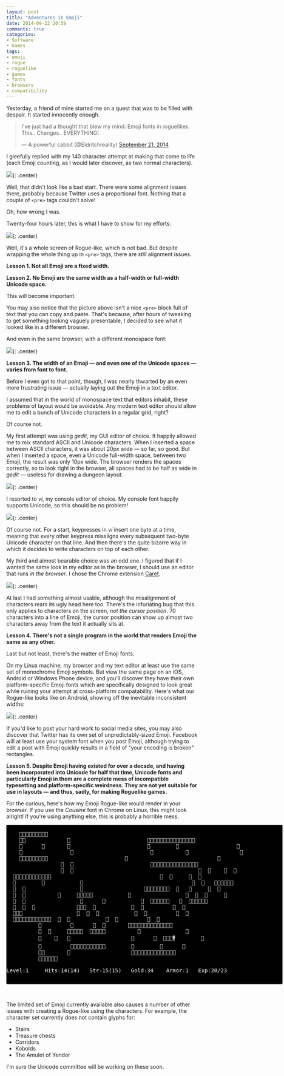 ```yaml
---
layout: post
title: "Adventures in Emoji"
date: 2014-09-22 20:59
comments: true
categories: 
- Software
- Games
tags:
- emoji
- rogue
- roguelike
- games
- fonts
- browsers
- compatibility
---
```


Yesterday, a friend of mine started me on a quest that was to be filled with despair. It started innocently enough.

<blockquote class="twitter-tweet" lang="en-gb"><p>I&#39;ve just had a thought that blew my mind: Emoji fonts in roguelikes. This.. Changes.. EVERYTHING!</p>&mdash; A powerful cabbit (@Eldritchreality) <a href="https://twitter.com/Eldritchreality/status/513788048187080704">September 21, 2014</a></blockquote>
<script async src="//platform.twitter.com/widgets.js" charset="utf-8"></script>

I gleefully replied with my 140 character attempt at making that come to life (each Emoji counting, as I would later discover, as two normal characters).

![](/blog/2014/09/emojirogue/mytweet.png){: .center}

Well, that didn't look like a bad start. There were some alignment issues there, probably because Twitter uses a proportional font. Nothing that a couple of `<pre>` tags couldn't solve!

Oh, how wrong I was.

Twenty-four hours later, this is what I have to show for my efforts:

![](/blog/2014/09/emojirogue/chrome.png){: .center}

Well, it's a whole screen of Rogue-like, which is not bad. But despite wrapping the whole thing up in `<pre>` tags, there are *still* alignment issues.

**Lesson 1. Not all Emoji are a fixed width.**

**Lesson 2. No Emoji are the same width as a half-width or full-width Unicode space.**

This will become important.

You may also notice that the picture above isn't a nice `<pre>` block full of text that you can copy and paste. That's because, after hours of tweaking to get something looking vaguely presentable, I decided to see what it looked like in a different browser.

And even in the same browser, with a different monospace font:

![](/blog/2014/09/emojirogue/chrome-linux.png){: .center}

**Lesson 3. The width of an Emoji &mdash; and even one of the Unicode spaces &mdash; varies from font to font.**

Before I even got to that point, though, I was nearly thwarted by an even more frustrating issue &mdash; actually laying out the Emoji in a text editor.

I assumed that in the world of monospace text that editors inhabit, these problems of layout would be avoidable. Any modern text editor should allow me to edit a bunch of Unicode characters in a regular grid, right?

Of course not.

My first attempt was using *gedit*, my GUI editor of choice. It happily allowed me to mix standard ASCII and Unicode characters. When I inserted a space between ASCII characters, it was about 20px wide &mdash; so far, so good. But when I inserted a space, even a Unicode full-width space, between two Emoji, the result was only 10px wide. The browser renders the spaces correctly, so to look right in the browser, all spaces had to be half as wide in *gedit* &mdash; useless for drawing a dungeon layout.

![](/blog/2014/09/emojirogue/gedit.png){: .center}

I resorted to *vi*, my console editor of choice. My console font happily supports Unicode, so this should be no problem!

![](/blog/2014/09/emojirogue/vi.png){: .center}

Of course not. For a start, keypresses in *vi* insert one byte at a time, meaning that every other keypress misaligns every subsequent two-byte Unicode character on that line. And then there's the quite bizarre way in which it decides to write characters on top of each other.

My third and almost bearable choice was an odd one. I figured that if I wanted the same look in my editor as in the browser, I should use an editor that runs *in the browser*. I chose the Chrome extension [Caret](https://chrome.google.com/webstore/detail/caret/fljalecfjciodhpcledpamjachpmelml?hl=en).

![](/blog/2014/09/emojirogue/caret.png){: .center}

At last I had something almost usable, although the misalignment of characters rears its ugly head here too. There's the infuriating bug that this only applies to characters on the screen, *not the cursor position*. 70 characters into a line of Emoji, the cursor position can show up almost two characters away from the text it actually sits at.

**Lesson 4. There's not a single program in the world that renders Emoji the same as any other.**

Last but not least, there's the matter of Emoji fonts.

On my Linux machine, my browser and my text editor at least use the same set of monochrome Emoji symbols. But view the same page on an iOS, Android or Windows Phone device, and you'll discover they have their own platform-specific Emoji fonts which are specifically designed to look great while ruining your attempt at cross-platform compatability. Here's what our Rogue-like looks like on Android, showing off the inevitable inconsistent widths:

![](/blog/2014/09/emojirogue/android.png){: .center}

If you'd like to post your hard work to social media sites, you may also discover that Twitter has its own set of unpredictably-sized Emoji. Facebook will at least use your system font when you post Emoji, although trying to edit a post with Emoji quickly results in a field of "your encoding is broken" rectangles.

**Lesson 5. Despite Emoji having existed for over a decade, and having been incorporated into Unicode for half that time, Unicode fonts and particularly Emoji in them are a complete mess of incompatible typesetting and platform-specific weirdness. They are not yet suitable for use in layouts &mdash; and thus, sadly, for making Roguelike games.**

For the curious, here's how my Emoji Rogue-like would render in your browser. If you use the *Cousine* font in Chrome on Linux, this might look alright! If you're using anything else, this is probably a horrible mess.

<pre style="width:52em; height: 30em; background-color: black; color: white; border-radius:3px;">
                                                                                    
    🔳🔳🔳🔳🔳🔳🔳🔳🔳                                                              
    🔳🐍             🔳                        🔳🔳🔳🔳🔳🔳🔳🔳🔳🔳🔳🔳🔳🔳🔳      
    🔳      🐂       🔳                        🔳        🍖                  🔳      
    🔳               🔳                        🔳          🍖                🔳      
    🔳🔳🔳🔳🔳🔳🔳🚪🔳                        🔳                            🔳      
                 🔳  🔳                        🔳🔳🔳🔳🔳🔳🔳🔳🚪🔳🔳🔳🔳🚪🔳     
                 🔳  🔳                                       🔳  🔳    🔳  🔳      
  🔳🔳🔳🔳🔳🔳🔳🔳🚪🔳🔳🔳                                  🔳  🔳     🔳  🔳     
  🔳        🐀           🔳                                  🔳  🔳   🔳🔳🚪🔳🔳🔳  
  🔳  🔳                 🔳                   🔳🔳🔳🔳🔳🔳🔳🔳  🔳   🔳     🐉  🔳  
  🔳  🔳          🐀     🔳🔳🔳🔳🔳           🔳                 🔳  🔳  💍     🔳  
  🔳  🔳                 🚪      🔳           🔳  🔳🔳🔳🔳🔳🔳   🔳  🔳🔳🔳🔳🔳🔳    
  🔳  🔳  🎫             🔳🔳🔳  🔳           🔳  🔳         🔳  🔳                  
  🔳🔪🔳                 🔳  🔳  🔳           🔳  🔳         🔳  🔳                  
  🔳🔳🔳🔳🔳🔳🔳🔳🔳🔳🔳🔳  🔳  🔳           🔳  🔳         🔳  🔳                  
          🔳         🔳      🔳  🔳       🔳🔳🔳🚪🔳🔳🔳🔳🔳🔳🚪🔳🔳🔳              
          🔳  🐍     🔳🔳🔳🔳🔳  🔳🔳🔳🔳🔳          🐍              🔳              
          🔳    🐍   🚪                   🚪      🐍  🐍🐍💥🚹        🔳              
          🔳         🔳🔳🔳🔳🔳🔳🔳🔳🔳🔳🔳        🐍        🍖      🔳              
          🔳🍗       🔳                   🔳🔳🔳🔳🔳🔳🔳🔳🔳🔳🔳🔳🔳🔳              
          🔳🔳🔳🔳🔳🔳                                                              
                                                                                    
Level:1     Hits:14(14)   Str:15(15)   Gold:34    Armor:1   Exp:20/23
</pre>

<br/>

The limited set of Emoji currently available also causes a number of other issues with creating a Rogue-like using the characters. For example, the character set currently does not contain glyphs for:

* Stairs
* Treasure chests
* Corridors
* Kobolds
* The Amulet of Yendor

I'm sure the Unicode committee will be working on these soon.
